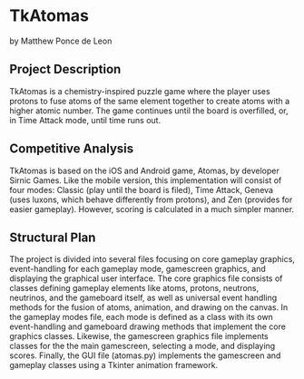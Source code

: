 # TkAtomas
by Matthew Ponce de Leon

## Project Description
TkAtomas is a chemistry-inspired puzzle game where the player uses protons to fuse atoms of the same element together to create atoms with a higher atomic number. The game continues until the board is overfilled, or, in Time Attack mode, until time runs out.

## Competitive Analysis
TkAtomas is based on the iOS and Android game, Atomas, by developer Sirnic Games. Like the mobile version, this implementation will consist of four modes: Classic (play until the board is filed), Time Attack, Geneva (uses luxons, which behave differently from protons), and Zen (provides for easier gameplay). However, scoring is calculated in a much simpler manner.

## Structural Plan
The project is divided into several files focusing on core gameplay graphics, event-handling for each gameplay mode, gamescreen graphics, and displaying the graphical user interface. The core graphics file consists of classes defining gameplay elements like atoms, protons, neutrons, neutrinos, and the gameboard itself, as well as universal event handling methods for the fusion of atoms, animation, and drawing on the canvas. In the gameplay modes file, each mode is defined as a class with its own event-handling and gameboard drawing methods that implement the core graphics classes. Likewise, the gamescreen graphics file implements classes for the the main gamescreen, selecting a mode, and displaying scores. Finally, the GUI file (atomas.py) implements the gamescreen and gameplay classes using a Tkinter animation framework.